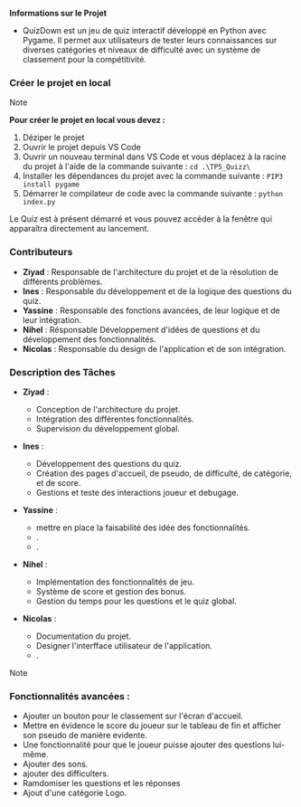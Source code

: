 **Informations sur le Projet**
- QuizDown est un jeu de quiz interactif développé en Python avec Pygame. Il permet aux utilisateurs de tester leurs connaissances sur diverses catégories et niveaux de difficulté avec un système de classement pour la compétitivité.

### Créer le projet en local
> [!NOTE]
> **Pour créer le projet en local vous devez :**
> 1. Déziper le projet 
> 2. Ouvrir le projet depuis VS Code
> 3. Ouvrir un nouveau terminal dans VS Code et vous déplacez à la racine du projet à l'aide de la commande suivante : `cd .\TP5_Quizz\`
> 4. Installer les dépendances du projet avec la commande suivante :
 `PIP3 install pygame`
> 5. Démarrer le compilateur de code avec la commande suivante :
 `python index.py`

Le Quiz est à présent démarré et vous pouvez accéder à la fenêtre qui apparaîtra directement au lancement.

### Contributeurs

- **Ziyad** : Responsable de l'architecture du projet et de la résolution de différents problèmes.
- **Ines** : Responsable du développement et de la logique des questions du quiz.
- **Yassine** : Responsable des fonctions avancées, de leur logique et de leur intégration.
- **Nihel** : Résponsable Développement d'idées de questions et du développement des fonctionnalités.
- **Nicolas** : Responsable du design de l'application et de son intégration.

### Description des Tâches

- **Ziyad** :
  - Conception de l'architecture du projet.
  - Intégration des différentes fonctionnalités.
  - Supervision du développement global.

- **Ines** :
  - Développement des questions du quiz.
  - Création des pages d'accueil, de pseudo, de difficulté, de catégorie, et de score.
  - Gestions et teste des interactions joueur et debugage.

- **Yassine** :
  - mettre en place la faisabilité des idée des fonctionnalités.
  - .
  - .

- **Nihel** :
  - Implémentation des fonctionnalités de jeu.
  - Système de score et gestion des bonus.
  - Gestion du temps pour les questions et le quiz global.

- **Nicolas** :
  - Documentation du projet.
  - Designer l'interfface utilisateur de l'application.
  - .

> [!NOTE]
> ### Fonctionnalités avancées :
> - Ajouter un bouton pour le classement sur l'écran d'accueil. 
> - Mettre en évidence le score du joueur sur le tableau de fin et afficher son pseudo de manière evidente.
> - Une fonctionnalité pour que le joueur puisse ajouter des questions lui-même.
> - Ajouter des sons.
> - ajouter des difficulters.
> - Ramdomiser les questions et les réponses
> - Ajout d'une catégorie Logo.